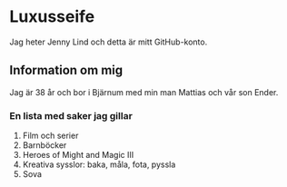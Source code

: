 # Luxusseife
Jag heter Jenny Lind och detta är mitt GitHub-konto.

## Information om mig
Jag är 38 år och bor i Bjärnum med min man Mattias och vår son Ender.

### En lista med saker jag gillar

1. Film och serier
2. Barnböcker
3. Heroes of Might and Magic III
4. Kreativa sysslor: baka, måla, fota, pyssla
5. Sova
